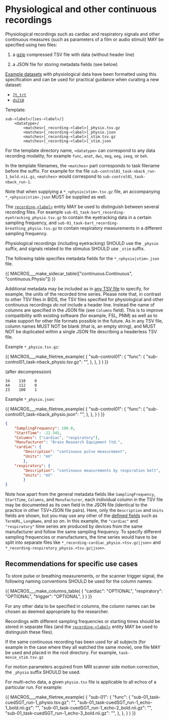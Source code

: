 # Physiological and other continuous recordings

Physiological recordings such as cardiac and respiratory signals and other
continuous measures (such as parameters of a film or audio stimuli) MAY be
specified using two files:

1.  a [gzip](https://datatracker.ietf.org/doc/html/rfc1952)
    compressed TSV file with data (without header line)

1.  a JSON file for storing metadata fields (see below)

[Example datasets](https://github.com/bids-standard/bids-examples)
with physiological data have been formatted using this specification
and can be used for practical guidance when curating a new dataset:

-   [`7t_trt`](https://github.com/bids-standard/bids-examples/tree/master/7t_trt)
-   [`ds210`](https://github.com/bids-standard/bids-examples/tree/master/ds210)

Template:

```Text
sub-<label>/[ses-<label>/]
    <datatype>/
        <matches>[_recording-<label>]_physio.tsv.gz
        <matches>[_recording-<label>]_physio.json
        <matches>[_recording-<label>]_stim.tsv.gz
        <matches>[_recording-<label>]_stim.json
```

For the template directory name, `<datatype>` can correspond to any data
recording modality, for example `func`, `anat`, `dwi`, `meg`, `eeg`, `ieeg`,
or `beh`.

In the template filenames, the `<matches>` part corresponds to task filename
before the suffix.
For example for the file `sub-control01_task-nback_run-1_bold.nii.gz`,
`<matches>` would correspond to `sub-control01_task-nback_run-1`.

Note that when supplying a `*_<physio|stim>.tsv.gz` file, an accompanying
`*_<physio|stim>.json` MUST be supplied as well.

The [`recording-<label>`](../appendices/entities.md#recording)
entity MAY be used to distinguish between several recording files.
For example `sub-01_task-bart_recording-eyetracking_physio.tsv.gz` to contain
the eyetracking data in a certain sampling frequency, and
`sub-01_task-bart_recording-breathing_physio.tsv.gz` to contain respiratory
measurements in a different sampling frequency.

Physiological recordings (including eyetracking) SHOULD use the `_physio`
suffix, and signals related to the stimulus SHOULD use `_stim` suffix.

The following table specifies metadata fields for the `*_<physio|stim>.json` file.

<!-- This block generates a metadata table.
These tables are defined in
  src/schema/rules/sidecars
The definitions of the fields specified in these tables may be found in
  src/schema/objects/metadata.yaml
A guide for using macros can be found at
 https://github.com/bids-standard/bids-specification/blob/master/macros_doc.md
-->
{{ MACROS___make_sidecar_table(["continuous.Continuous", "continuous.Physio"]) }}

Additional metadata may be included as in
[any TSV file](../02-common-principles.md#tabular-files) to specify, for
example, the units of the recorded time series.
Please note that, in contrast to other TSV files in BIDS, the TSV files specified
for physiological and other continuous recordings *do not* include a header
line.
Instead the name of columns are specified in the JSON file (see `Columns` field).
This is to improve compatibility with existing software (for example, FSL, PNM)
as well as to make support for other file formats possible in the future.
As in any TSV file, column names MUST NOT be blank (that is, an empty string),
and MUST NOT be duplicated within a single JSON file describing a headerless
TSV file.

Example `*_physio.tsv.gz`:

<!-- This block generates a file tree.
A guide for using macros can be found at
 https://github.com/bids-standard/bids-specification/blob/master/macros_doc.md
-->
{{ MACROS___make_filetree_example(
   {
   "sub-control01": {
      "func": {
         "sub-control01_task-nback_physio.tsv.gz": "",
         },
      },
   }
) }}

(after decompression)

```Text
34    110    0
44    112    0
23    100    1
```

Example `*_physio.json`:

<!-- This block generates a file tree.
A guide for using macros can be found at
 https://github.com/bids-standard/bids-specification/blob/master/macros_doc.md
-->
{{ MACROS___make_filetree_example(
   {
   "sub-control01": {
      "func": {
         "sub-control01_task-nback_physio.json": "",
         },
      },
   }
) }}

```JSON
{
    "SamplingFrequency": 100.0,
    "StartTime": -22.345,
    "Columns": ["cardiac", "respiratory"],
    "Manufacturer": "Brain Research Equipment ltd.",
    "cardiac": {
        "Description": "continuous pulse measurement",
        "Units": "mV"
        },
    "respiratory": {
        "Description": "continuous measurements by respiration belt",
        "Units": "mV"
        }
}
```

Note how apart from the general metadata fields like `SamplingFrequency`, `StartTime`, `Columns`,
and `Manufacturer`,
each individual column in the TSV file may be documented as its own field in the JSON file
(identical to the practice in other TSV+JSON file pairs).
Here, only the `Description` and `Units` fields are shown, but you may use any other of the
[defined fields](../02-common-principles.md#tabular-files) such as `TermURL`, `LongName`, and so on.
In this example, the `"cardiac"` and `"respiratory"` time series are produced by devices from
the same manufacturer and follow the same sampling frequency.
To specify different sampling frequencies or manufacturers, the time series would have to be split
into separate files like `*_recording-cardiac_physio.<tsv.gz|json>` and `*_recording-respiratory_physio.<tsv.gz|json>`.

## Recommendations for specific use cases

To store pulse or breathing measurements, or the scanner trigger signal, the
following naming conventions SHOULD be used for the column names:

<!-- This block generates a columns table.
The definitions of these fields can be found in
  src/schema/objects/columns.yaml
and a guide for using macros can be found at
 https://github.com/bids-standard/bids-specification/blob/master/macros_doc.md
-->
{{ MACROS___make_columns_table(
   {
      "cardiac": "OPTIONAL",
      "respiratory": "OPTIONAL",
      "trigger": "OPTIONAL",
   }
) }}

For any other data to be specified in columns, the column names can be chosen
as deemed appropriate by the researcher.

Recordings with different sampling frequencies or starting times should be
stored in separate files
(and the [`recording-<label>`](../appendices/entities.md#recording)
entity MAY be used to distinguish these files).

If the same continuous recording has been used for all subjects (for example in
the case where they all watched the same movie), one file MAY be used and
placed in the root directory.
For example, `task-movie_stim.tsv.gz`

For motion parameters acquired from MRI scanner side motion correction, the
`_physio` suffix SHOULD be used.

For multi-echo data, a given `physio.tsv` file is applicable to all echos of
a particular run.
For example:

<!-- This block generates a file tree.
A guide for using macros can be found at
 https://github.com/bids-standard/bids-specification/blob/master/macros_doc.md
-->
{{ MACROS___make_filetree_example(
   {
   "sub-01": {
      "func": {
        "sub-01_task-cuedSGT_run-1_physio.tsv.gz": "",
        "sub-01_task-cuedSGT_run-1_echo-1_bold.nii.gz": "",
        "sub-01_task-cuedSGT_run-1_echo-2_bold.nii.gz": "",
        "sub-01_task-cuedSGT_run-1_echo-3_bold.nii.gz": "",
         },
      },
   }
) }}
